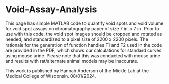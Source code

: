 # Void-Assay-Analysis
This page has simple MATLAB code to quantify void spots and void volume for void spot assays on chromatography paper of size 7 in. x 7 in.
Prior to use with this code, the void spot images should be cropped and rotated as needed, and standardized to a pixel size of 2200 x 2200 pixels. 
The rationale for the generation of function handles F1 and F2 used in the code are provided in the PDF, which shows our calculations for standard curves using mouse urine. Please note that this was conducted with mouse urine and results with rat/alternate animal models may be inaccurate. 


This work is published by Hannah Anderson of the Mickle Lab at the Medical College of Wisconsin. 08/01/2024. 
